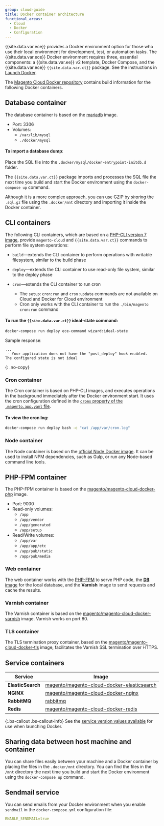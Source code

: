 ```yaml
---
group: cloud-guide
title: Docker container architecture
functional_areas:
  - Cloud
  - Docker
  - Configuration
---
```


{{site.data.var.ece}} provides a Docker environment option for those who use their local environment for development, test, or automation tasks. The {{site.data.var.ece}} Docker environment requires three, essential components: a {{site.data.var.ee}} v2 template, Docker Compose, and the {{site.data.var.ece}} `{{site.data.var.ct}}` package. See the instructions in [Launch Docker]({{page.baseurl}}/cloud/docker/docker-config.html).

The [Magento Cloud Docker repository](https://github.com/magento/magento-cloud-docker) contains build information for the following Docker containers.

## Database container

The database container is based on the [mariadb](https://hub.docker.com/_/mariadb) image.

-  Port: 3306
-  Volumes:
    - `/var/lib/mysql`
    - `./docker/mysql`

#### To import a database dump:

Place the SQL file into the `.docker/mysql/docker-entrypoint-initdb.d` folder.

The `{{site.data.var.ct}}` package imports and processes the SQL file the next time you build and start the Docker environment using the `docker-compose up` command.

Although it is a more complex approach, you can use GZIP by _sharing_ the `.sql.gz` file using the `.docker/mnt` directory and importing it inside the Docker container.

## CLI containers

The following CLI containers, which are based on a [PHP-CLI version 7 image](https://hub.docker.com/r/magento/magento-cloud-docker-php), provide `magento-cloud` and `{{site.data.var.ct}}` commands to perform file system operations:

-  `build`—extends the CLI container to perform operations with writable filesystem, similar to the build phase
-  `deploy`—extends the CLI container to use read-only file system, similar to the deploy phase
-  `cron`—extends the CLI container to run cron

    -  The `setup:cron:run` and `cron:update` commands are not available on Cloud and Docker for Cloud environment
    -  Cron only works with the CLI container to run the `./bin/magento cron:run` command

#### To run the `{{site.data.var.ct}}` ideal-state command:

```bash
docker-compose run deploy ece-command wizard:ideal-state
```

Sample response:

```terminal
...
 - Your application does not have the "post_deploy" hook enabled.
The configured state is not ideal
```
{: .no-copy}

### Cron container

The Cron container is based on PHP-CLI images, and executes operations in the background immediately after the Docker environment start. It uses the cron configuration defined in the [`crons` property of the `.magento.app.yaml` file]({{page.baseurl}}/cloud/project/project-conf-files_magento-app.html#crons).

#### To view the cron log:

```bash
docker-compose run deploy bash -c "cat /app/var/cron.log"
```

### Node container

The Node container is based on the [official Node Docker image](https://hub.docker.com/_/node/). It can be used to install NPM dependencies, such as Gulp, or run any Node-based command line tools.

## PHP-FPM container

The PHP-FPM container is based on the [magento/magento-cloud-docker-php](https://hub.docker.com/r/magento/magento-cloud-docker-php) image.

-  Port: 9000
-  Read-only volumes:
    - `/app`
    - `/app/vendor`
    - `/app/generated`
    - `/app/setup`
-  Read/Write volumes:
    - `/app/var`
    - `/app/app/etc`
    - `/app/pub/static`
    - `/app/pub/media`

### Web container

The web container works with the [PHP-FPM](https://php-fpm.org) to serve PHP code, the [**DB** image](#database-container) for the local database, and the **Varnish** image to send requests and cache the results.

### Varnish container

The Varnish container is based on the [magento/magento-cloud-docker-varnish](https://hub.docker.com/r/magento/magento-cloud-docker-varnish) image. Varnish works on port 80.

### TLS container

The TLS termination proxy container, based on the  [magento/magento-cloud-docker-tls](https://hub.docker.com/r/magento/magento-cloud-docker-tls) image, facilitates the Varnish SSL termination over HTTPS.

## Service containers

Service | Image
------- | -----
**ElasticSearch** | [magento/magento-cloud-docker-elasticsearch](https://hub.docker.com/r/magento/magento-cloud-docker-elasticsearch)
**NGINX**         | [magento/magento-cloud-docker-nginx](https://hub.docker.com/r/magento/magento-cloud-docker-nginx)
**RabbitMQ**      | [rabbitmq](https://hub.docker.com/_/rabbitmq)
**Redis**         | [magento/magento-cloud-docker-redis](https://hub.docker.com/r/magento/magento-cloud-docker-redis)

{:.bs-callout .bs-callout-info}
See the [service version values available]({{page.baseurl}}/cloud/docker/docker-config.html) for use when launching Docker.

## Sharing data between host machine and container

You can share files easily between your machine and a Docker container by placing the files in the `.docker/mnt` directory. You can find the files in the `/mnt` directory the next time you build and start the Docker environment using the `docker-compose up` command.

## Sendmail service

You can send emails from your Docker environment when you enable `sendmail` in the `docker-compose.yml` configuration file:

```yaml
ENABLE_SENDMAIL=true
```
